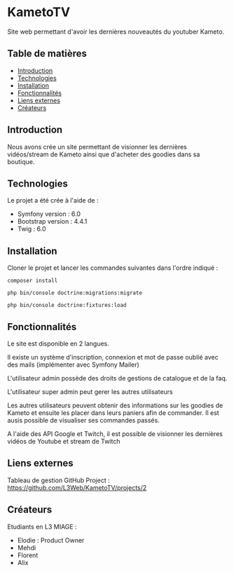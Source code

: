 # KametoTV

Site web permettant d'avoir les dernières nouveautés du youtuber Kameto.

## Table de matières

* [Introduction](#introduction)
* [Technologies](#technologies)
* [Installation](#installation)
* [Fonctionnalités](#fonctionnalites)
* [Liens externes](#externes)
* [Créateurs](#credits)

## Introduction <a name="introduction"></a>

Nous avons crée un site permettant de visionner les dernières vidéos/stream de Kameto ainsi que d'acheter des goodies
dans sa boutique.

## Technologies <a name="technologies"></a>

Le projet a été crée à l'aide de :

* Symfony version : 6.0
* Bootstrap version : 4.4.1
* Twig : 6.0

## Installation <a name="installation"></a>

Cloner le projet et lancer les commandes suivantes dans l'ordre indiqué :

    composer install

    php bin/console doctrine:migrations:migrate

    php bin/console doctrine:fixtures:load

## Fonctionnalités <a name="fonctionnalites"></a>

Le site est disponible en 2 langues.

Il existe un système d'inscription, connexion et mot de passe oublié avec des mails (implémenter avec Symfony Mailer)

L'utilisateur admin possède des droits de gestions de catalogue et de la faq.

L'utilisateur super admin peut gerer les autres utilisateurs

Les autres utilisateurs peuvent obtenir des informations sur les goodies de Kameto et ensuite les placer dans leurs
paniers afin de commander. Il est ausis possible de visualiser ses commandes passés.

A l'aide des API Google et Twitch, il est possible de visionner les dernières vidéos de Youtube et stream de Twitch

## Liens externes <a name="externes"></a>

Tableau de gestion GitHub Project : https://github.com/L3Web/KametoTV/projects/2

## Créateurs <a name="credits"></a>

Etudiants en L3 MIAGE :


* Elodie : Product Owner
* Mehdi
* Florent
* Alix